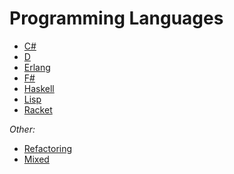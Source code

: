 Programming Languages
=====================

- [C#](c-sharp.md)
- [D](d.md)
- [Erlang](erlang.md)
- [F#](f-sharp.md)
- [Haskell](haskell.md)
- [Lisp](lisp.md)
- [Racket](racket.md)

*Other:*
- [Refactoring](refactoring.md)
- [Mixed](mixed.md)
